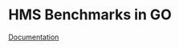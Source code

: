# HMS Benchmarks in GO

[Documentation](https://github.com/akolb1/gometastore/blob/master/hmsbench/doc/hmsbench.md)